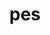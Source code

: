---
category: 3-letters
denotation: null
name: pes
reference_link: https://www.etymonline.com/word/pes
root_language: null
root_name: null
title: pes
type: free
word_sums:
- respelling: pes
  sum: 'Pes + '
---